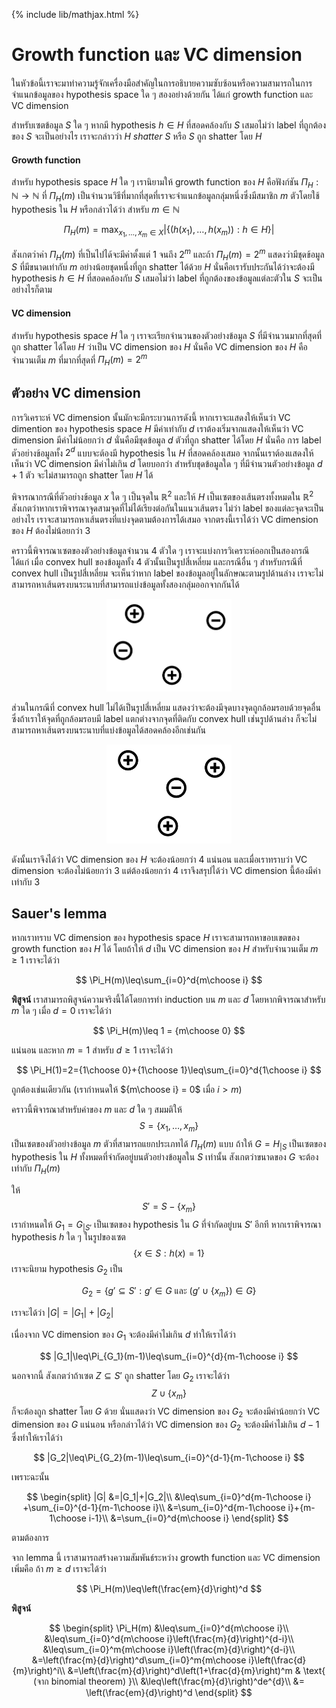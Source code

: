 {% include lib/mathjax.html %}
# Growth function และ VC dimension
ในหัวข้อนี้เราจะมาทำความรู้จักเครื่องมือสำคัญในการอธิบายความซับซ้อนหรือความสามารถในการจำแนกข้อมูลของ hypothesis space ใด ๆ สองอย่างด้วยกัน ได้แก่ growth function และ VC dimension

สำหรับเซตข้อมูล $S$ ใด ๆ หากมี hypothesis $h\in H$ ที่สอดคล้องกับ $S$ เสมอไม่ว่า label ที่ถูกต้องของ $S$ จะเป็นอย่างไร เราจะกล่าวว่า $H$ _shatter_ $S$ หรือ $S$ ถูก shatter โดย $H$

#### Growth function

สำหรับ hypothesis space $H$ ใด ๆ เรานิยามให้ growth function ของ $H$ คือฟังก์ชัน $\Pi_H:\mathbb{N}\to\mathbb{N}$ ที่ $\Pi_H(m)$ เป็นจำนวนวิธีที่มากที่สุดที่เราจะจำแนกข้อมูลกลุ่มหนึ่งซึ่งมีสมาชิก $m$ ตัวโดยใช้ hypothesis ใน $H$ หรือกล่าวได้ว่า สำหรับ $m\in\mathbb{N}$

$$
\Pi_H(m)=\max_{x_1,\dots,x_m \in X}|\{(h(x_1),\dots,h(x_m)): h\in H\}|
$$

สังเกตว่าค่า $\Pi_H(m)$ ที่เป็นไปได้จะมีค่าตั้งแต่ 1 จนถึง $2^m$ และถ้า $\Pi_H(m)=2^m$ แสดงว่ามีชุดข้อมูล $S$ ที่มีขนาดเท่ากับ $m$ อย่างน้อยชุดหนึ่งที่ถูก shatter ได้ด้วย $H$ นั่นคือเรารับประกันได้ว่าจะต้องมี hypothesis $h\in H$ ที่สอดคล้องกับ $S$ เสมอไม่ว่า label ที่ถูกต้องของข้อมูลแต่ละตัวใน $S$ จะเป็นอย่างไรก็ตาม

#### VC dimension

สำหรับ hypothesis space $H$ ใด ๆ เราจะเรียกจำนวนของตัวอย่างข้อมูล $S$ ที่มีจำนวนมากที่สุดที่ถูก shatter ได้โดย $H$ ว่าเป็น VC dimension ของ $H$ นั่นคือ VC dimension ของ $H$ คือจำนวนเต็ม $m$ ที่มากที่สุดที่ $\Pi_H(m)=2^m$


## ตัวอย่าง VC dimension
การวิเคราะห์ VC dimension นั้นมักจะมีกระบวนการดังนี้ หากเราจะแสดงให้เห็นว่า VC dimention ของ hypothesis space $H$ มีค่าเท่ากับ $d$
เราต้องเริ่มจากแสดงให้เห็นว่า VC dimension มีค่าไม่น้อยกว่า $d$ นั่นคือมีชุดข้อมูล $d$ ตัวที่ถูก shatter ได้โดย $H$ นั่นคือ การ label ตัวอย่างข้อมูลทั้ง $2^d$ แบบจะต้องมี hypothesis ใน $H$ ที่สอดคล้องเสมอ จากนั้นเราต้องแสดงให้เห็นว่า VC dimension มีค่าไม่เกิน $d$ โดยบอกว่า สำหรับชุดข้อมูลใด ๆ ที่มีจำนวนตัวอย่างข้อมูล $d+1$ ตัว จะไม่สามารถถูก shatter โดย $H$ ได้

พิจารณากรณีที่ตัวอย่างข้อมูล $x$ ใด ๆ เป็นจุดใน $\mathbb{R}^2$ และให้ $H$ เป็นเซตของเส้นตรงทั้งหมดใน $\mathbb{R}^2$ สังเกตว่าหากเราพิจารณาจุดสามจุดที่ไม่ได้เรียงต่อกันในแนวเส้นตรง ไม่ว่า label ของแต่ละจุดจะเป็นอย่างไร เราจะสามารถหาเส้นตรงที่แบ่งจุดตามต้องการได้เสมอ จากตรงนี้เราได้ว่า VC dimension ของ $H$ ต้องไม่น้อยกว่า 3

คราวนี้พิจารณาเซตของตัวอย่างข้อมูลจำนวน 4 ตัวใด ๆ เราจะแบ่งการวิเคราะห์ออกเป็นสองกรณีได้แก่ เมื่อ convex hull ของข้อมูลทั้ง 4 ตัวนั้นเป็นรูปสี่เหลี่ยม และกรณีอื่น ๆ
สำหรับกรณีที่ convex hull เป็นรูปสี่เหลี่ยม จะเห็นว่าหาก label ของข้อมูลอยู่ในลักษณะตามรูปด้านล่าง เราจะไม่สามารถหาเส้นตรงบนระนาบที่สามารถแบ่งข้อมูลทั้งสองกลุ่มออกจากกันได้

<p align="center">
<img width="200" src="https://raw.githubusercontent.com/vacharapat/Adversarial-Machine-Learning/master/images/vcd1.png">
</p>

ส่วนในกรณีที่ convex hull ไม่ได้เป็นรูปสี่เหลี่ยม แสดงว่าจะต้องมีจุดบางจุดถูกล้อมรอบด้วยจุดอื่น ซึ่งถ้าเราให้จุดที่ถูกล้อมรอบมี label แตกต่างจากจุดที่ติดกับ convex hull เช่นรูปด้านล่าง ก็จะไม่สามารถหาเส้นตรงบนระนาบที่แบ่งข้อมูลได้สอดคล้องอีกเช่นกัน

<p align="center">
<img width="200" src="https://raw.githubusercontent.com/vacharapat/Adversarial-Machine-Learning/master/images/vcd2.png">
</p>

ดังนั้นเราจึงได้ว่า VC dimension ของ $H$ จะต้องน้อยกว่า 4 แน่นอน และเมื่อเราทราบว่า VC dimension จะต้องไม่น้อยกว่า 3 แต่ต้องน้อยกว่า 4 เราจึงสรุปได้ว่า VC dimension นี้ต้องมีค่าเท่ากับ 3 

## Sauer's lemma
หากเราทราบ VC dimension ของ hypothesis space $H$ เราจะสามารถหาขอบเขตของ growth function ของ $H$ ได้ โดยถ้าให้ $d$ เป็น VC dimension ของ $H$ สำหรับจำนวนเต็ม $m\geq 1$ เราจะได้ว่า

$$
\Pi_H(m)\leq\sum_{i=0}^d{m\choose i}
$$

**พิสูจน์** เราสามารถพิสูจน์ความจริงนี้ได้โดยการทำ induction บน $m$ และ $d$ 
โดยหากพิจารณาสำหรับ $m$ ใด ๆ เมื่อ $d=0$ เราจะได้ว่า 

$$
\Pi_H(m)\leq 1 = {m\choose 0}
$$

แน่นอน และหาก $m=1$ สำหรับ $d\geq 1$
เราจะได้ว่า

$$
\Pi_H(1)=2={1\choose 0}+{1\choose 1}\leq\sum_{i=0}^d{1\choose i}
$$ 

ถูกต้องเช่นเดียวกัน (เรากำหนดให้ ${m\choose i} = 0$ เมื่อ $i>m$)

คราวนี้พิจารณาสำหรับค่าของ $m$ และ $d$ ใด ๆ สมมติให้ $$S=\{x_1,\dots,x_m\}$$ เป็นเซตของตัวอย่างข้อมูล $m$ ตัวที่สามารถแยกประเภทได้ $\Pi_H(m)$ แบบ ถ้าให้ 
$G=H_{|S}$
เป็นเซตของ hypothesis ใน $H$ ทั้งหมดที่จำกัดอยู่บนตัวอย่างข้อมูลใน $S$ เท่านั้น สังเกตว่าขนาดของ $G$ จะต้องเท่ากับ $\Pi_H(m)$

ให้ $$S'=S-\{x_m\}$$ เรากำหนดให้ 
$G_1=G_{|S'}$ เป็นเซตของ hypothesis ใน $G$ ที่จำกัดอยู่บน $S'$ อีกที หากเราพิจารณา hypothesis $h$ ใด ๆ ในรูปของเซต 
$$\{x\in S: h(x)=1\}$$ เราจะนิยาม hypothesis $G_2$ เป็น

$$
G_2=\{g'\subseteq S': g'\in G \text{ และ } (g'\cup\{x_m\})\in G\}
$$

เราจะได้ว่า 
$|G|=|G_1|+|G_2|$

เนื่องจาก VC dimension ของ $G_1$ จะต้องมีค่าไม่เกิน $d$ ทำให้เราได้ว่า

$$
|G_1|\leq\Pi_{G_1}(m-1)\leq\sum_{i=0}^{d}{m-1\choose i}
$$

นอกจากนี้ สังเกตว่าถ้าเซต $Z\subseteq S'$ ถูก shatter โดย $G_2$ เราจะได้ว่า $$Z\cup\{x_m\}$$ ก็จะต้องถูก shatter โดย $G$ ด้วย
นั่นแสดงว่า VC dimension ของ $G_2$ จะต้องมีค่าน้อยกว่า VC dimension ของ $G$ แน่นอน หรือกล่าวได้ว่า VC dimension ของ $G_2$ จะต้องมีค่าไม่เกิน $d-1$ ซึ่งทำให้เราได้ว่า

$$
|G_2|\leq\Pi_{G_2}(m-1)\leq\sum_{i=0}^{d-1}{m-1\choose i}
$$

เพราะฉะนั้น

$$
\begin{split}
|G| &=|G_1|+|G_2|\\
&\leq\sum_{i=0}^d{m-1\choose i} +\sum_{i=0}^{d-1}{m-1\choose i}\\
&=\sum_{i=0}^d{m-1\choose i}+{m-1\choose i-1}\\
&=\sum_{i=0}^d{m\choose i}
\end{split}
$$

ตามต้องการ

จาก lemma นี้ เราสามารถสร้างความสัมพันธ์ระหว่าง growth function และ VC dimension เพิ่มคือ ถ้า $m\geq d$ เราจะได้ว่า

$$
\Pi_H(m)\leq\left(\frac{em}{d}\right)^d
$$

**พิสูจน์** 

$$
\begin{split}
\Pi_H(m) &\leq\sum_{i=0}^d{m\choose i}\\
&\leq\sum_{i=0}^d{m\choose i}\left(\frac{m}{d}\right)^{d-i}\\
&\leq\sum_{i=0}^m{m\choose i}\left(\frac{m}{d}\right)^{d-i}\\
&=\left(\frac{m}{d}\right)^d\sum_{i=0}^m{m\choose i}\left(\frac{d}{m}\right)^i\\
&=\left(\frac{m}{d}\right)^d\left(1+\frac{d}{m}\right)^m & \text{ (จาก binomial theorem) }\\
&\leq\left(\frac{m}{d}\right)^de^{d}\\
&= \left(\frac{em}{d}\right)^d
\end{split}
$$
